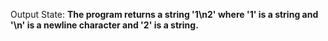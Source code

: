 Output State: **The program returns a string '1\n2' where '1' is a string and '\n' is a newline character and '2' is a string.**